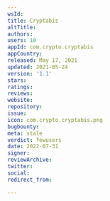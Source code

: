 ```yaml
---
wsId: 
title: Cryptabis
altTitle: 
authors: 
users: 10
appId: com.crypto.cryptabis
appCountry: 
released: May 17, 2021
updated: 2021-05-24
version: '1.1'
stars: 
ratings: 
reviews: 
website: 
repository: 
issue: 
icon: com.crypto.cryptabis.png
bugbounty: 
meta: stale
verdict: fewusers
date: 2022-07-31
signer: 
reviewArchive: 
twitter: 
social: 
redirect_from: 

---
```


